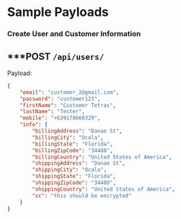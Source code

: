 # Sample Payloads

### Create User and Customer Information
*****POST** `/api/users/`
--- 
Payload:
```json
{
	"email": "customer_2@gmail.com",
	"password": "customer123",
	"firstName": "Customer Tetras",
	"lastName": "Tester",
	"mobile": "+639178660329",
	"info": {
		"billingAddress": "Danao St",
		"billingCity": "Ocala",
		"billingState": "Florida",
		"billingZipCode": "34480",
		"billingCountry": "United States of America",
		"shippingAddress": "Danao St",
		"shippingCity": "Ocala",
		"shippingState": "Florida",
		"shippingZipCode": "34480",
		"shippingCountry": "United States of America",
		"cc": "this should be encrypted"
	}
}
```
